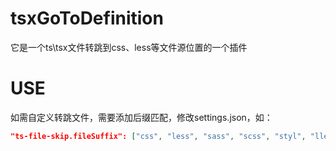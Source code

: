 # tsxGoToDefinition
它是一个ts\tsx文件转跳到css、less等文件源位置的一个插件


# USE
如需自定义转跳文件，需要添加后缀匹配，修改settings.json，如：
``` json
"ts-file-skip.fileSuffix": ["css", "less", "sass", "scss", "styl", "lless"]
```